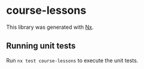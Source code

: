 # course-lessons

This library was generated with [Nx](https://nx.dev).

## Running unit tests

Run `nx test course-lessons` to execute the unit tests.
